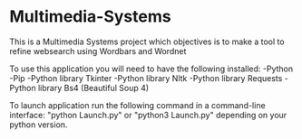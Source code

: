 # Multimedia-Systems

This is a Multimedia Systems project which objectives is to make a tool to refine websearch using Wordbars and Wordnet

To use this application you will need to have the following installed:
-Python
-Pip
-Python library Tkinter
-Python library Nltk
-Python library Requests
-Python library Bs4 (Beautiful Soup 4)

To launch application run the following command in a command-line interface: "python Launch.py" or "python3 Launch.py" depending on your python version.

